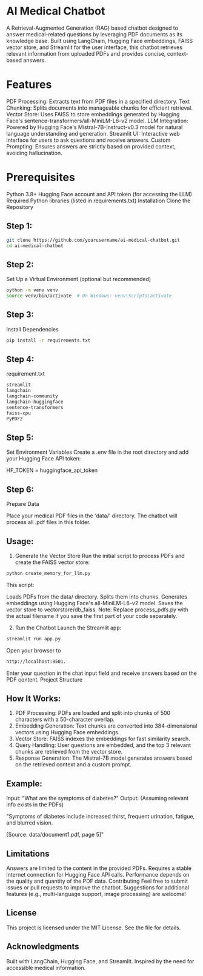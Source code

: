 # AI Medical Chatbot
A Retrieval-Augmented Generation (RAG) based chatbot designed to answer medical-related questions by leveraging PDF documents as its knowledge base. Built using LangChain, Hugging Face embeddings, FAISS vector store, and Streamlit for the user interface, this chatbot retrieves relevant information from uploaded PDFs and provides concise, context-based answers.

# Features
PDF Processing: Extracts text from PDF files in a specified directory.
Text Chunking: Splits documents into manageable chunks for efficient retrieval.
Vector Store: Uses FAISS to store embeddings generated by Hugging Face's sentence-transformers/all-MiniLM-L6-v2 model.
LLM Integration: Powered by Hugging Face's Mistral-7B-Instruct-v0.3 model for natural language understanding and generation.
Streamlit UI: Interactive web interface for users to ask questions and receive answers.
Custom Prompting: Ensures answers are strictly based on provided context, avoiding hallucination.
# Prerequisites
Python 3.8+
Hugging Face account and API token (for accessing the LLM)
Required Python libraries (listed in requirements.txt)
Installation
Clone the Repository

## Step 1:
```bash
git clone https://github.com/yourusername/ai-medical-chatbot.git
cd ai-medical-chatbot
```

## Step 2:
Set Up a Virtual Environment (optional but recommended)

```bash
python -m venv venv
source venv/bin/activate  # On Windows: venv\Scripts\activate
```

## Step 3:
Install Dependencies

```bash
pip install -r requirements.txt
```

## Step 4:
requirement.txt

```bash
streamlit
langchain
langchain-community
langchain-huggingface
sentence-transformers
faiss-cpu
PyPDF2
```

## Step 5:
Set Environment Variables
Create a .env file in the root directory and add your Hugging Face API token:

HF_TOKEN = huggingface_api_token

## Step 6:
Prepare Data

Place your medical PDF files in the 'data/' directory.
The chatbot will process all .pdf files in this folder.


## Usage:
1. Generate the Vector Store
Run the initial script to process PDFs and create the FAISS vector store:

```bash
python create_memory_for_llm.py
```

This script:

Loads PDFs from the data/ directory.
Splits them into chunks.
Generates embeddings using Hugging Face's all-MiniLM-L6-v2 model.
Saves the vector store to vectorstore/db_faiss.
Note: Replace process_pdfs.py with the actual filename if you save the first part of your code separately.

2. Run the Chatbot
Launch the Streamlit app:

```bash
streamlit run app.py
```

Open your browser to 
```bash
http://localhost:8501.
```

Enter your question in the chat input field and receive answers based on the PDF content.
Project Structure

## How It Works:

1. PDF Processing: PDFs are loaded and split into chunks of 500 characters with a 50-character overlap.
2. Embedding Generation: Text chunks are converted into 384-dimensional vectors using Hugging Face embeddings.
3. Vector Store: FAISS indexes the embeddings for fast similarity search.
4. Query Handling: User questions are embedded, and the top 3 relevant chunks are retrieved from the vector store.
5. Response Generation: The Mistral-7B model generates answers based on the retrieved context and a custom prompt.


## Example:
Input: "What are the symptoms of diabetes?"
Output: (Assuming relevant info exists in the PDFs)

"Symptoms of diabetes include increased thirst, frequent urination, fatigue, and blurred vision.

[Source: data/document1.pdf, page 5]"

## Limitations
Answers are limited to the content in the provided PDFs.
Requires a stable internet connection for Hugging Face API calls.
Performance depends on the quality and quantity of the PDF data.
Contributing
Feel free to submit issues or pull requests to improve the chatbot. Suggestions for additional features (e.g., multi-language support, image processing) are welcome!

## License
This project is licensed under the MIT License. See the  file for details.

## Acknowledgments
Built with LangChain, Hugging Face, and Streamlit.
Inspired by the need for accessible medical information.